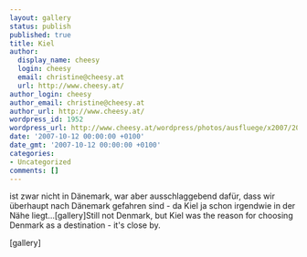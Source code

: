 ```yaml
---
layout: gallery
status: publish
published: true
title: Kiel
author:
  display_name: cheesy
  login: cheesy
  email: christine@cheesy.at
  url: http://www.cheesy.at/
author_login: cheesy
author_email: christine@cheesy.at
author_url: http://www.cheesy.at/
wordpress_id: 1952
wordpress_url: http://www.cheesy.at/wordpress/photos/ausfluege/x2007/2007-10-13/kiel/
date: '2007-10-12 00:00:00 +0100'
date_gmt: '2007-10-12 00:00:00 +0100'
categories:
- Uncategorized
comments: []
---
```

<!--:de-->ist zwar nicht in Dänemark, war aber ausschlaggebend dafür, dass wir überhaupt nach Dänemark gefahren sind - da Kiel ja schon irgendwie in der Nähe liegt...[gallery]<!--:--><!--:en-->Still not Denmark, but Kiel was the reason for choosing Denmark as a destination - it's close by.
[gallery]
<!--:-->
